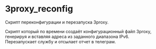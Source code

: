 # 3proxy_reconfig
Скрипт переконфигурации и перезапуска 3proxy.

Скрипт который по времени создаёт конфигурационный файл 3proxy, генерируя и вставляя адреса из заданного диапазона IPv6. Перезапускает службу и отсылает отчет в телеграм. 
